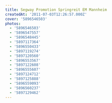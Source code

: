 ```yaml
---
title: Segway Promotion Springreit EM Mannheim
createdAt: '2011-07-03T12:26:57.000Z'
cover: '5896546503'
photos:
  - '5896546503'
  - '5896547557'
  - '5896548445'
  - '5897117364'
  - '5896550433'
  - '5897119274'
  - '5897120560'
  - '5896553567'
  - '5897122608'
  - '5896555607'
  - '5897124712'
  - '5897125888'
  - '5896559093'
  - '5896560237'
  - '5897129462'
---
```


